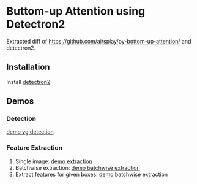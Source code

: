 # Buttom-up Attention using Detectron2

Extracted diff of https://github.com/airsplay/py-bottom-up-attention/ and detectron2.

## Installation
Install [detectron2](https://github.com/facebookresearch/detectron2.git)

## Demos
### Detection
[demo vg detection](demo/demo_vg_detection.ipynb)

### Feature Extraction
1. Single image: [demo extraction](demo/demo_feature_extraction.ipynb)
2. Batchwise extraction: [demo batchwise extraction](demo/demo_batchwise_feature_extraction.ipynb)
3. Extract features for given boxes: [demo batchwise extraction](demo/demo_batchwise_feature_extraction.ipynb)